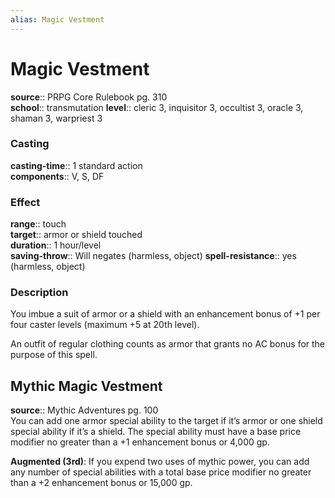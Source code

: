```yaml
---
alias: Magic Vestment
---
```


# Magic Vestment 

**source**:: PRPG Core Rulebook pg. 310  
**school**:: transmutation
**level**:: cleric 3, inquisitor 3, occultist 3, oracle 3, shaman 3, warpriest 3

### Casting 

**casting-time**:: 1 standard action  
**components**:: V, S, DF

### Effect 

**range**:: touch  
**target**:: armor or shield touched  
**duration**:: 1 hour/level  
**saving-throw**:: Will negates (harmless, object)
**spell-resistance**:: yes (harmless, object)

### Description 

You imbue a suit of armor or a shield with an enhancement bonus of +1 per four caster levels (maximum +5 at 20th level).  
  
An outfit of regular clothing counts as armor that grants no AC bonus for the purpose of this spell.

## Mythic Magic Vestment 

**source**:: Mythic Adventures pg. 100  
You can add one armor special ability to the target if it’s armor or one shield special ability if it’s a shield. The special ability must have a base price modifier no greater than a +1 enhancement bonus or 4,000 gp.  
  
**Augmented (3rd)**: If you expend two uses of mythic power, you can add any number of special abilities with a total base price modifier no greater than a +2 enhancement bonus or 15,000 gp.
